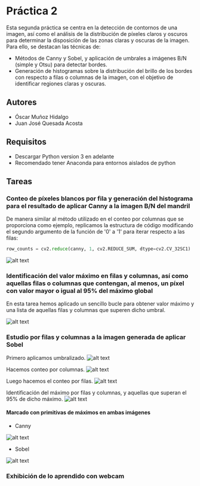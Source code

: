 # Práctica 2

Esta segunda práctica se centra en la detección de contornos de una imagen, así como el análisis de la distribución de píxeles claros y oscuros para determinar la disposición de las zonas claras y oscuras de la imagen.
Para ello, se destacan las técnicas de:

- Métodos de Canny y Sobel, y aplicación de umbrales a imágenes B/N (simple y Otsu) para detectar bordes.
- Generación de histogramas sobre la distribución del brillo de los bordes con respecto a filas o columnas de la imagen, con el objetivo de identificar regiones claras y oscuras.

## Autores

- Óscar Muñoz Hidalgo
- Juan José Quesada Acosta

## Requisitos
- Descargar Python version 3 en adelante
- Recomendado tener Anaconda para entornos aislados de python
## Tareas

### Conteo de píxeles blancos por fila y generación del histograma para el resultado de aplicar Canny a la imagen B/N del mandril

De manera similar al método utilizado en el conteo por columnas que se proporciona como ejemplo, replicamos la estructura de código modificando el segundo argumento de la función de '0' a '1' para iterar respecto a las filas:

```python
row_counts = cv2.reduce(canny, 1, cv2.REDUCE_SUM, dtype=cv2.CV_32SC1)
```

![alt text](./Assets/image.png)

### Identificación del valor máximo en filas y columnas, así como aquellas filas o columnas que contengan, al menos, un píxel con valor mayor o igual al 95% del máximo global

En esta tarea hemos aplicado un sencillo bucle para obtener valor máximo y una lista de aquellas filas y columnas que superen dicho umbral.

![alt text](./Assets/image-1.png)

### Estudio por filas y columnas a la imagen generada de aplicar Sobel

Primero aplicamos umbralizado.
![alt text](./Assets/image-2.png)

Hacemos conteo por columnas.
![alt text](./Assets/image-3.png)

Luego hacemos el conteo por filas.
![alt text](./Assets/image-4.png)

Identificación del máximo por filas y columnas, y aquellas que superan el 95% de dicho máximo.
![alt text](./Assets/image-5.png)

#### Marcado con primitivas de máximos en ambas imágenes

- Canny

![alt text](./Assets/image-6.png)

- Sobel

![alt text](./Assets/image-7.png)

### Exhibición de lo aprendido con webcam
